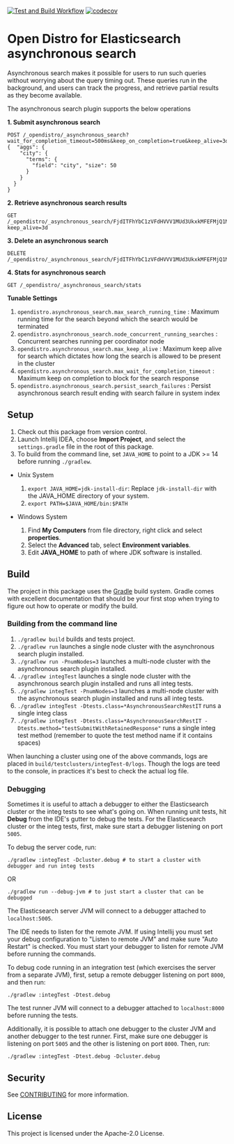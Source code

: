 [![Test and Build Workflow](https://github.com/opendistro-for-elasticsearch/asynchronous-search/workflows/Test%20and%20Build%20Workflow/badge.svg)](https://github.com/opendistro-for-elasticsearch/asynchronous-search/actions)
[![codecov](https://codecov.io/gh/opendistro-for-elasticsearch/asynchronous-search/branch/master/graph/badge.svg)](https://codecov.io/gh/opendistro-for-elasticsearch/asynchronous-search)

# Open Distro for Elasticsearch asynchronous search
Asynchronous search makes it possible for users to run such queries without worrying about the query timing out. 
These queries run in the background, and users can track the progress, and retrieve partial results as they become available.

The asynchronous search plugin supports the below operations

**1. Submit asynchronous search**
```
POST /_opendistro/_asynchronous_search?wait_for_completion_timeout=500ms&keep_on_completion=true&keep_alive=3d
{  "aggs": {
    "city": {
      "terms": {
        "field": "city", "size": 50
      }
    }
  }
}

```

**2. Retrieve asynchronous search results**
```
GET /_opendistro/_asynchronous_search/FjdITFhYbC1zVFdHVVV1MUd3UkxkMFEFMjQ1MzYUWHRrZjhuWUJXdFhxMmlCSW5HTE8BMQ==?keep_alive=3d
```

**3. Delete an asynchronous search**

```
DELETE /_opendistro/_asynchronous_search/FjdITFhYbC1zVFdHVVV1MUd3UkxkMFEFMjQ1MzYUWHRrZjhuWUJXdFhxMmlCSW5HTE8BMQ==
```

**4. Stats for asynchronous search**

```
GET /_opendistro/_asynchronous_search/stats
```

**Tunable Settings**
1. `opendistro.asynchronous_search.max_search_running_time` : Maximum running time for the search beyond which the search would be terminated
2. `opendistro.asynchronous_search.node_concurrent_running_searches` : Concurrent searches running per coordinator node
3. `opendistro.asynchronous_search.max_keep_alive` : Maximum keep alive for search which dictates how long the search is allowed to be present in the cluster
4. `opendistro.asynchronous_search.max_wait_for_completion_timeout` : Maximum keep on completion to block for the search response
5. `opendistro.asynchronous_search.persist_search_failures` : Persist asynchronous search result ending with search failure in system index

## Setup

1. Check out this package from version control.
2. Launch Intellij IDEA, choose **Import Project**, and select the `settings.gradle` file in the root of this package. 
3. To build from the command line, set `JAVA_HOME` to point to a JDK >= 14 before running `./gradlew`.
  - Unix System
    1. `export JAVA_HOME=jdk-install-dir`: Replace `jdk-install-dir` with the JAVA_HOME directory of your system.
    2. `export PATH=$JAVA_HOME/bin:$PATH`
 
  - Windows System
    1. Find **My Computers** from file directory, right click and select **properties**.
    2. Select the **Advanced** tab, select **Environment variables**.
    3. Edit **JAVA_HOME** to path of where JDK software is installed.

## Build

The project in this package uses the [Gradle](https://docs.gradle.org/current/userguide/userguide.html) build system. Gradle comes with excellent documentation that should be your first stop when trying to figure out how to operate or modify the build.


### Building from the command line

1. `./gradlew build` builds and tests project.
2. `./gradlew run` launches a single node cluster with the asynchronous search plugin installed.
3. `./gradlew run -PnumNodes=3` launches a multi-node cluster with the asynchronous search plugin installed.
4. `./gradlew integTest` launches a single node cluster with the asynchronous search plugin installed and runs all integ tests.
5. `./gradlew integTest -PnumNodes=3` launches a multi-node cluster with the asynchronous search plugin installed and runs all integ tests.
6. `./gradlew integTest -Dtests.class=*AsynchronousSearchRestIT` runs a single integ class
7.  `./gradlew integTest -Dtests.class=*AsynchronousSearchRestIT -Dtests.method="testSubmitWithRetainedResponse"` runs a single integ test method (remember to quote the test method name if it contains spaces)

When launching a cluster using one of the above commands, logs are placed in `build/testclusters/integTest-0/logs`. Though the logs are teed to the console, in practices it's best to check the actual log file.

### Debugging

Sometimes it is useful to attach a debugger to either the Elasticsearch cluster or the integ tests to see what's going on. When running unit tests, hit **Debug** from the IDE's gutter to debug the tests.  For the Elasticsearch cluster or the integ tests, first, make sure start a debugger listening on port `5005`. 

To debug the server code, run:

```
./gradlew :integTest -Dcluster.debug # to start a cluster with debugger and run integ tests
```

OR

```
./gradlew run --debug-jvm # to just start a cluster that can be debugged
```

The Elasticsearch server JVM will connect to a debugger attached to `localhost:5005`.

The IDE needs to listen for the remote JVM. If using Intellij you must set your debug configuration to "Listen to remote JVM" and make sure "Auto Restart" is checked.
You must start your debugger to listen for remote JVM before running the commands.

To debug code running in an integration test (which exercises the server from a separate JVM), first, setup a remote debugger listening on port `8000`, and then run:

```
./gradlew :integTest -Dtest.debug
```

The test runner JVM will connect to a debugger attached to `localhost:8000` before running the tests.

Additionally, it is possible to attach one debugger to the cluster JVM and another debugger to the test runner. First, make sure one debugger is listening on port `5005` and the other is listening on port `8000`. Then, run:
```
./gradlew :integTest -Dtest.debug -Dcluster.debug
```



## Security

See [CONTRIBUTING](CONTRIBUTING.md#security-issue-notifications) for more information.

## License

This project is licensed under the Apache-2.0 License.
